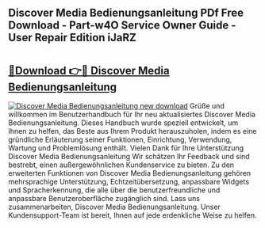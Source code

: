 ## Discover Media Bedienungsanleitung PDf Free Download - Part-w4O Service Owner Guide - User Repair Edition iJaRZ

# <h2><a href="http://df2kst.blite.top/?on=Discover+Media+Bedienungsanleitung">🔗Download 👉🔴 Discover Media Bedienungsanleitung</a></h2>

[![Discover Media Bedienungsanleitung new download](https://i.imgur.com/lujVjoI.png)](http://df2kst.blite.top/?on=Discover+Media+Bedienungsanleitung)
Grüße und willkommen im Benutzerhandbuch für Ihr neu aktualisiertes Discover Media Bedienungsanleitung. Dieses Handbuch wurde speziell entwickelt, um Ihnen zu helfen, das Beste aus Ihrem Produkt herauszuholen, indem es eine gründliche Erläuterung seiner Funktionen, Einrichtung, Verwendung, Wartung und Problemlösung enthält. Vielen Dank für Ihre Unterstützung Discover Media Bedienungsanleitung Wir schätzen Ihr Feedback und sind bestrebt, einen außergewöhnlichen Kundenservice zu bieten. Zu den erweiterten Funktionen von Discover Media Bedienungsanleitung gehören mehrsprachige Unterstützung, Echtzeitübersetzung, anpassbare Widgets und Spracherkennung, die alle über die benutzerfreundliche und anpassbare Benutzeroberfläche zugänglich sind. Lass uns zusammenarbeiten, Discover Media Bedienungsanleitung. Unser Kundensupport-Team ist bereit, Ihnen auf jede erdenkliche Weise zu helfen.
